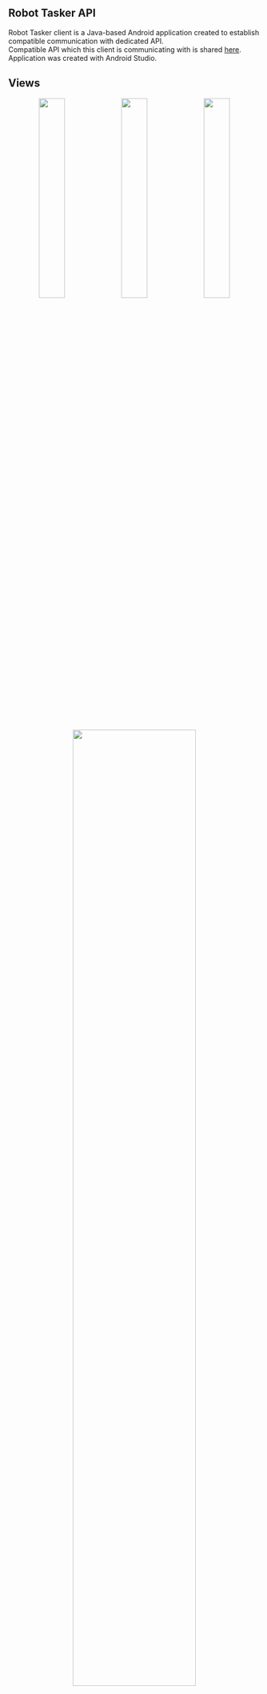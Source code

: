 ## Robot Tasker API

Robot Tasker client is a Java-based Android application created to establish compatible communication with dedicated API.   
Compatible API which this client is communicating with is shared [here](https://github.com/sebastianbrzustowicz/Robot-tasker-API).   
Application was created with Android Studio.

## Views

<p align="center">
  <img src="https://github.com/sebastianbrzustowicz/Robot-tasker-client/assets/66909222/fbac2ff9-9284-486f-9a1d-a4fe47b85eff" width="32%" height="auto"/>
  <img src="https://github.com/sebastianbrzustowicz/Robot-tasker-client/assets/66909222/53c2c736-17cc-4a87-bee5-01bf815a9d81" width="32%" height="auto"/>
  <img src="https://github.com/sebastianbrzustowicz/Robot-tasker-client/assets/66909222/53c2c736-17cc-4a87-bee5-01bf815a9d81" width="32%" height="auto"/>
</p>
<div align=center>
<img src="https://github.com/sebastianbrzustowicz/Robot-tasker-client/assets/66909222/29531996-a6cd-47f0-aff5-8912055ddba0" width="70%" height="auto"/>
</div>

## Data sent to API

to do

## Tests

Some simple JUnit tests have been implemented:
```java
to do
```

## License

Robot-tasker-client is released under the CC BY-NC-ND 4.0 license.

